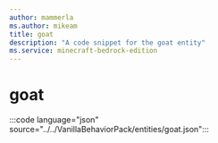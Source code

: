 ```yaml
---
author: mammerla
ms.author: mikeam
title: goat
description: "A code snippet for the goat entity"
ms.service: minecraft-bedrock-edition
---
```


# goat

:::code language="json" source="../../VanillaBehaviorPack/entities/goat.json":::
